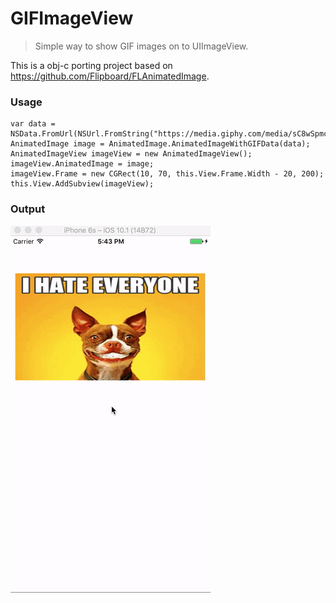 # GIFImageView

> Simple way to show GIF images on to UIImageView. 

This is a obj-c porting project based on https://github.com/Flipboard/FLAnimatedImage.

### Usage

```
var data = NSData.FromUrl(NSUrl.FromString("https://media.giphy.com/media/sC8wSpmcVazMk/giphy.gif"));
AnimatedImage image = AnimatedImage.AnimatedImageWithGIFData(data);
AnimatedImageView imageView = new AnimatedImageView();
imageView.AnimatedImage = image;
imageView.Frame = new CGRect(10, 70, this.View.Frame.Width - 20, 200);
this.View.AddSubview(imageView);
```

### Output

![](https://github.com/guntidheerajkumar/GIFImageView/blob/master/output.gif)
